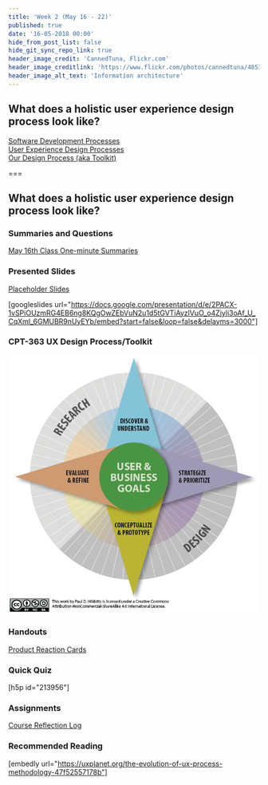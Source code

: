 ```yaml
---
title: 'Week 2 (May 16 - 22)'
published: true
date: '16-05-2018 00:00'
hide_from_post_list: false
hide_git_sync_repo_link: true
header_image_credit: 'CannedTuna, Flickr.com'
header_image_creditlink: 'https://www.flickr.com/photos/cannedtuna/4853380320/'
header_image_alt_text: 'Information architecture'
---
```


## What does a holistic user experience design process look like?
[Software Development Processes](../../presentations/module-02?target=_blank#/module-02-4)  
[User Experience Design Processes](../../presentations/module-02?target=_blank#/module-02-5)  
[Our Design Process (aka Toolkit)](../../presentations/module-02?target=_blank#/module-02-6)  

===

## **What does a holistic user experience design process look like?**

### Summaries and Questions  
[May 16th Class One-minute Summaries](https://sso.canvaslms.com/courses/1413912/assignments/9519525)

### Presented Slides  
[Placeholder Slides](https://docs.google.com/presentation/d/e/2PACX-1vSPiOUzmRG4EB6ng8KQgOwZEbVuN2u1d5tGVTiAyzlVuO_o4Zjyli3oAf_U_CqXml_6GMUBR9nUyEYb/pub?start=false&loop=false&delayms=3000)

[googleslides url="https://docs.google.com/presentation/d/e/2PACX-1vSPiOUzmRG4EB6ng8KQgOwZEbVuN2u1d5tGVTiAyzlVuO_o4Zjyli3oAf_U_CqXml_6GMUBR9nUyEYb/embed?start=false&loop=false&delayms=3000"]

### CPT-363 UX Design Process/Toolkit
![CPT-363 UX Design Process/Toolkit Diagram](ux-design-process-v4.png)

### Handouts
[Product Reaction Cards](https://sso.canvaslms.com/courses/1413912/files/folder/Handouts/Product%20Reaction%20Cards)  

### Quick Quiz
[h5p id="213956"]

### Assignments
[Course Reflection Log](https://sso.canvaslms.com/courses/1413912/assignments/9519528)  

### Recommended Reading  
[embedly url="https://uxplanet.org/the-evolution-of-ux-process-methodology-47f52557178b"]
